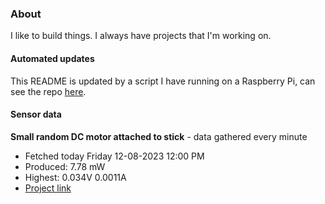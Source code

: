 ### About
I like to build things. I always have projects that I'm working on.

#### Automated updates
This README is updated by a script I have running on a Raspberry Pi, can see the repo [here](https://github.com/jdc-cunningham/raspi-git-repo-updater).

#### Sensor data


**Small random DC motor attached to stick** - data gathered every minute
- Fetched today Friday 12-08-2023 12:00 PM
- Produced: 7.78 mW
- Highest: 0.034V 0.0011A
- [Project link](https://github.com/jdc-cunningham/turbine-raspi)